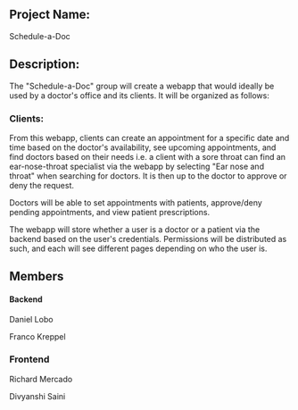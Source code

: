 ## Project Name:

Schedule-a-Doc

## Description:

The "Schedule-a-Doc" group will create a webapp that would ideally be used by a doctor's office and its clients. It will be organized as follows:

### Clients:

From this webapp, clients can create an appointment for a specific date and time based on the doctor's availability, see upcoming appointments, and find doctors based on their needs i.e. a client with a sore throat can find an ear-nose-throat specialist via the webapp by selecting "Ear nose and throat" when searching for doctors. It is then up to the doctor to approve or deny the request.

Doctors will be able to set appointments with patients, approve/deny pending appointments, and view patient prescriptions.

The webapp will store whether a user is a doctor or a patient via the backend based on the user's credentials. Permissions will be distributed as such, and each will see different pages depending on who the user is.

## Members

#### Backend

Daniel Lobo

Franco Kreppel

### Frontend

Richard Mercado

Divyanshi Saini
